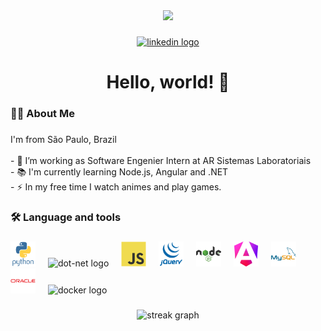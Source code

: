 <div align="center">
  <img height="150" src="https://media0.giphy.com/media/v1.Y2lkPTc5MGI3NjExbGxqaWxwM2pqZ21rd3g2OTFiZDZobjdnODVkMXBqdHNicGQ3ZHU2bCZlcD12MV9pbnRlcm5hbF9naWZfYnlfaWQmY3Q9Zw/GghGKaZ8JeHJx0apQC/giphy.gif"  />
</div>

###

<div align="center">
  <a href="https://www.linkedin.com/in/eduardo43/">
  <img src="https://img.shields.io/static/v1?message=LinkedIn&logo=linkedin&label=&color=0077B5&logoColor=white&labelColor=&style=for-the-badge&" height="25" alt="linkedin logo"/>
  </a>
</div>


###

<h1 align="center">Hello, world! 👋</h1>

###

<h3 align="left">👩‍💻  About Me</h3>

###

<p align="left">I'm from São Paulo, Brazil<br><br>- 🔭 I’m working as Software Engenier Intern at AR Sistemas Laboratoriais<br>- 📚 I'm currently learning Node.js, Angular and .NET<br>- ⚡ In my free time I watch animes and play games.</p>

###

<h3 align="left">🛠 Language and tools</h3>

###

<div align="left">
  <img src="https://github.com/devicons/devicon/blob/v2.17.0/icons/python/python-original-wordmark.svg?short_path=880e730" height="40" alt="python logo"  />
  <img width="12" />
  <img src="https://cdn.jsdelivr.net/gh/devicons/devicon/icons/dot-net/dot-net-plain-wordmark.svg" height="40" alt="dot-net logo"  />
  <img width="12" />
  <img src="https://github.com/devicons/devicon/blob/v2.17.0/icons/javascript/javascript-original.svg" height="40" alt="javascript logo"  />
  <img width="12" />
  <img src="https://github.com/devicons/devicon/blob/v2.17.0/icons/jquery/jquery-plain-wordmark.svg" height="40" alt="jquery logo"  />
  <img width="12" />
  <img src="https://github.com/devicons/devicon/blob/v2.17.0/icons/nodejs/nodejs-original-wordmark.svg" height="40" alt="nodejs logo"  />
  <img width="12" />
  <img src="https://github.com/devicons/devicon/blob/v2.17.0/icons/angular/angular-original.svg" height="40" alt="angular logo"  />
  <img width="12" />
  <img src="https://github.com/devicons/devicon/blob/v2.17.0/icons/mysql/mysql-original-wordmark.svg" height="40" alt="MySQL logo"  />
  <img width="12" />
  <img src="https://github.com/devicons/devicon/blob/v2.17.0/icons/oracle/oracle-original.svg" height="40" alt="Oracle logo"  />
  <img width="12" />
  <img src="https://cdn.jsdelivr.net/gh/devicons/devicon/icons/docker/docker-plain-wordmark.svg" height="40" alt="docker logo"  />
</div>

###



<div align="center">
  <img src="https://streak-stats.demolab.com?user=maurodesouza&locale=en&mode=daily&theme=dark&hide_border=false&border_radius=5&order=3" height="220" alt="streak graph"  />
</div>

###
